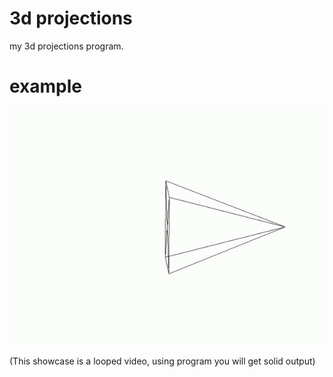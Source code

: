 # 3d projections
my 3d projections program.

# example
![showcase](pyramid.gif)

(This showcase is a looped video, using program you will get solid output)
